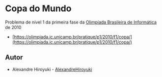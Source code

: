 # Copa do Mundo

Problema de nível 1 da primeira fase da
[Olimpíada Brasileira de Informática](https://olimpiada.ic.unicamp.br/) de 2010

- [https://olimpiada.ic.unicamp.br/pratique/p1/2010/f1/copa/](https://olimpiada.ic.unicamp.br/pratique/p1/2010/f1/copa/)

## Autor

- Alexandre Hiroyuki - [AlexandreHiroyuki](https://github.com/AlexandreHiroyuki)
